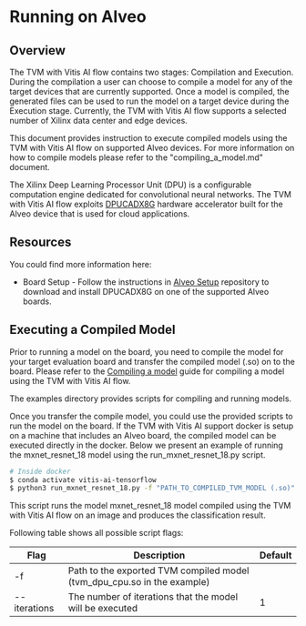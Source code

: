 # Running on Alveo

## Overview

 The TVM with Vitis AI flow contains two stages: Compilation and Execution. During the compilation a user can choose to compile a model for any of the target devices that are currently supported. Once a model is compiled, the generated files can be used to run the model on a target device during the Execution stage. Currently, the TVM with Vitis AI flow supports a selected number of Xilinx data center and edge devices.

This document provides instruction to execute compiled models using the TVM with Vitis AI flow on supported Alveo devices. For more information on how to compile models please refer to the "compiling_a_model.md" document.


The Xilinx Deep Learning Processor Unit (DPU) is a configurable computation engine dedicated for convolutional neural networks. The TVM with Vitis AI flow exploits [DPUCADX8G] hardware accelerator built for the Alveo device that is used for cloud applications.

## Resources
You could find more information here:
* Board Setup - Follow the instructions in [Alveo Setup] repository to download and install DPUCADX8G on one of the supported Alveo boards.


## Executing a Compiled Model

Prior to running a model on the board, you need to compile the model for your target evaluation board and transfer the compiled model (.so) on to the board. Please refer to the [Compiling a model](compiling_a_model.md) guide for compiling a model using the TVM with Vitis AI flow.

The examples directory provides scripts for compiling and running models.

Once you transfer the compile model, you could use the provided scripts to run the model on the board. If the TVM with Vitis AI support docker is setup on a machine that includes an Alveo board, the compiled model can be executed directly in the docker. Below we present an example of running the mxnet_resnet_18 model using the run_mxnet_resnet_18.py script.


```sh
# Inside docker
$ conda activate vitis-ai-tensorflow
$ python3 run_mxnet_resnet_18.py -f "PATH_TO_COMPILED_TVM_MODEL (.so)"
```

This script runs the model mxnet_resnet_18 model compiled using the TVM with Vitis AI flow on an image and produces the classification result.

Following table shows all possible script flags:

| Flag         | Description                                              | Default   |
| -------------|----------------------------------------------------------| ----------|
| -f           | Path to the exported TVM compiled model (tvm_dpu_cpu.so in the example)|           |
| --iterations | The number of iterations that the model will be executed | 1         |





[//]: # (These are reference links used in the body of this note and get stripped out when the markdown processor does its job. )

   [Alveo Setup]: ../../../setup/alveo/README.md
   [DPUCADX8G]: ../../../setup/alveo/u200_u250/README.md
